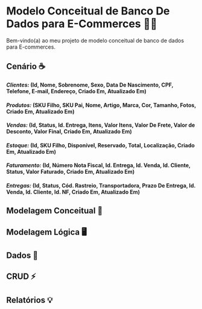 # Modelo Conceitual de Banco De Dados para E-Commerces 👨‍💼

Bem-vindo(a) ao meu projeto de modelo conceitual de banco de dados para E-commerces.

## Cenário ☕️

#### *Clientes:* (Id, Nome, Sobrenome, Sexo, Data De Nascimento, CPF, Telefone, E-mail, Endereço, Criado Em, Atualizado Em)
#### *Produtos:* (SKU Filho, SKU Pai, Nome, Artigo, Marca, Cor, Tamanho, Fotos, Criado Em, Atualizado Em)
#### *Vendas:* (Id, Status, Id. Entrega, Itens, Valor Itens, Valor De Frete, Valor de Desconto, Valor Final, Criado Em, Atualizado Em)
#### *Estoque:* (Id, SKU Filho, Disponível, Reservado, Total, Localização, Criado Em, Atualizado Em)
#### *Faturamento:* (Id, Número Nota Fiscal, Id. Entrega, Id. Venda, Id. Cliente, Status, Valor Faturado, Criado Em, Atualizado Em)
#### *Entregas:* (Id, Status, Cód. Rastreio, Transportadora, Prazo De Entrega, Id. Venda, Id. Cliente, Id. NF, Criado Em, Atualizado Em)


## Modelagem Conceitual 🦄

## Modelagem Lógica 🖥️

## Dados 📜

## CRUD ⚡

## Relatórios 💡
